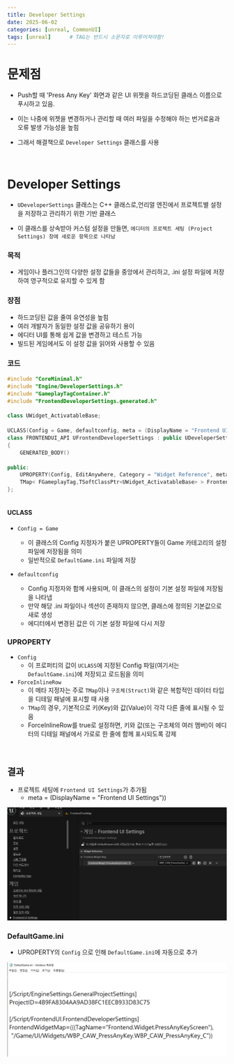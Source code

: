 ```yaml
---
title: Developer Settings
date: 2025-06-02
categories: [unreal, CommonUI]
tags: [unreal]		# TAG는 반드시 소문자로 이루어져야함!
---
```


# 문제점

* Push할 때 'Press Any Key' 화면과 같은 UI 위젯을 하드코딩된 클래스 이름으로 푸시하고 있음.

*  이는 나중에 위젯을 변경하거나 관리할 때 여러 파일을 수정해야 하는 번거로움과 오류 발생 가능성을 높힘

* 그래서 해결책으로 `Developer Settings` 클래스를 사용

<br>

# Developer Settings

* `UDeveloperSettings` 클래스는 C++ 클래스로,언리얼 엔진에서 프로젝트별 설정을 저장하고 관리하기 위한 기반 클래스

* 이 클래스를 상속받아 커스텀 설정을 만들면, `에디터의 프로젝트 세팅 (Project Settings) 창에 새로운 항목으로 나타남`

### 목적

* 게임이나 플러그인의 다양한 설정 값들을 중앙에서 관리하고, .ini 설정 파일에 저장하여 영구적으로 유지할 수 있게 함

### 장점

* 하드코딩된 값을 줄여 유연성을 높힘
* 여러 개발자가 동일한 설정 값을 공유하기 용이
* 에디터 UI를 통해 쉽게 값을 변경하고 테스트 가능
* 빌드된 게임에서도 이 설정 값을 읽어와 사용할 수 있음


### 코드

```c++
#include "CoreMinimal.h"
#include "Engine/DeveloperSettings.h"
#include "GameplayTagContainer.h"
#include "FrontendDeveloperSettings.generated.h"

class UWidget_ActivatableBase;

UCLASS(Config = Game, defaultconfig, meta = (DisplayName = "Frontend UI Settings"))
class FRONTENDUI_API UFrontendDeveloperSettings : public UDeveloperSettings
{
	GENERATED_BODY()

public:
	UPROPERTY(Config, EditAnywhere, Category = "Widget Reference", meta = (ForceInlineRow, Categories = "Frontend.Widget"))
	TMap< FGameplayTag,TSoftClassPtr<UWidget_ActivatableBase> > FrontendWidgetMap;
};
	
```

#### UCLASS

* `Config = Game` 
  * 이 클래스의 Config 지정자가 붙은 UPROPERTY들이 Game 카테고리의 설정 파일에 저장됨을 의미
  * 일반적으로 `DefaultGame.ini` 파일에 저장

* `defaultconfig` 
  * Config 지정자와 함께 사용되며, 이 클래스의 설정이 기본 설정 파일에 저장됨을 나타냅
  * 만약 해당 .ini 파일이나 섹션이 존재하지 않으면, 클래스에 정의된 기본값으로 새로 생성
  * 에디터에서 변경된 값은 이 기본 설정 파일에 다시 저장

### UPROPERTY

* `Config`
  * 이 프로퍼티의 값이 `UCLASS`에 지정된 Config 파일(여기서는 `DefaultGame.ini`)에 저장되고 로드됨을 의미
* `ForceInlineRow`
  * 이 메타 지정자는 주로 `TMap`이나 `구조체(Struct)`와 같은 복합적인 데이터 타입을 디테일 패널에 표시할 때 사용
  * `TMap`의 경우, 기본적으로 키(Key)와 값(Value)이 각각 다른 줄에 표시될 수 있음
  * ForceInlineRow를 true로 설정하면, 키와 값(또는 구조체의 여러 멤버)이 에디터의 디테일 패널에서 가로로 한 줄에 함께 표시되도록 강제 

<br>


## 결과

* 프로젝트 세팅에 `Frontend UI Settings`가 추가됨
  * meta = (DisplayName = "Frontend UI Settings"))

<center><img src="./../../../assets/img/Unreal/FrontendUI/DeveloperSettings/DeveloperFrontendUISettings.png"></center>


### DefaultGame.ini

* UPROPERTY의 `Config` 으로 인해 `DefaultGame.ini`에 자동으로 추가

<center><img src="./../../../assets/img/Unreal/FrontendUI/DeveloperSettings/UISettingsDefaultGameini.png"></center>